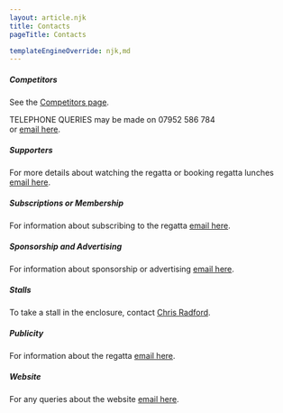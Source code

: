 ```yaml
---
layout: article.njk
title: Contacts
pageTitle: Contacts

templateEngineOverride: njk,md
---
```

<div id="nav" style="display:none">1</div>

<SCRIPT language="JavaScript">
function popUp(URL) {
eval("page" + " = window.open(URL, '" + "', 'toolbars=0,scrollbars=0,location=0,statusbars=0,menubars=0,resizable=1,width=480,height=375,left=10,top=10');");
}
</script>

<div class="contacts">
<h5>Competitors</h5>
        <p>See the <a href="/events_and_competitors">Competitors page</a>.</p>
        <p>TELEPHONE QUERIES may be made on 07952 586 784<br>
        or <a href="javascript:popUp('../email-form.php?contact=1')">email here</a>.</p>
        <h5>Supporters</h5>
        <p>For more details about watching the regatta or booking
        	regatta lunches <a href="javascript:popUp('email-form.php?contact=2')">email here</a>.</p>
        <h5>Subscriptions or Membership</h5>
        <p>For information about subscribing to the regatta
        	<a href="javascript:popUp('email-form.php?contact=3')">email here</a>.</p>
        <h5>Sponsorship and Advertising</h5>
        <p>For information about sponsorship or advertising
        	<a href="javascript:popUp('email-form.php?contact=4')">email here</a>.</p>
        <h5>Stalls</h5>
        <p>To take a stall in the enclosure, contact
        	<a href="javascript:popUp('email-form.php?contact=6')">Chris Radford</a>.</p>
        <h5>Publicity</h5>
        <p>For information about the regatta <a href="javascript:popUp('email-form.php?contact=5')">email here</a>.</p>
        <h5>Website</h5>
        <p>For any queries about the website <a href="javascript:popUp('email-form.php?contact=0')">email here</a>.</p>
</div>